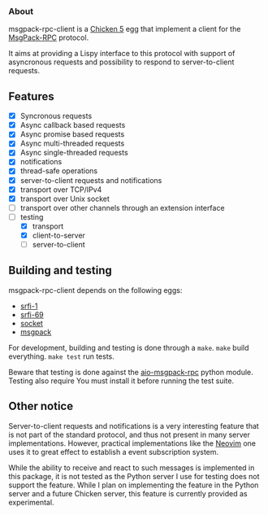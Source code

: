 ### About

msgpack-rpc-client is a [Chicken 5](call-cc.org) egg that implement a client for
the [MsgPack-RPC](https://github.com/msgpack-rpc/msgpack-rpc) protocol.

It aims at providing a Lispy interface to this protocol with support of
asyncronous requests and possibility to respond to server-to-client requests.

## Features

- [x] Syncronous requests
- [x] Async callback based requests
- [x] Async promise based requests
- [x] Async multi-threaded requests
- [x] Async single-threaded requests
- [x] notifications
- [x] thread-safe operations
- [x] server-to-client requests and notifications
- [x] transport over TCP/IPv4
- [x] transport over Unix socket
- [ ] transport over other channels through an extension interface
- [ ] testing
    - [x] transport
    - [x] client-to-server
    - [ ] server-to-client

## Building and testing

msgpack-rpc-client depends on the following eggs:
- [srfi-1](http://wiki.call-cc.org/eggref/5/srfi-1)
- [srfi-69](http://wiki.call-cc.org/eggref/5/srfi-69)
- [socket](http://wiki.call-cc.org/eggref/5/socket)
- [msgpack](http://wiki.call-cc.org/eggref/5/msgpack)

For development, building and testing is done through a `make`. `make` build
everything. `make test` run tests.

Beware that testing is done against the
[aio-msgpack-rpc](https://pypi.org/project/aio-msgpack-rpc) python module.
Testing also require  You must install it before running the test suite.

## Other notice

Server-to-client requests and notifications is a very interesting feature that
is not part of the standard protocol, and thus not present in many server
implementations. However, practical implementations like the
[Neovim](https://neovim.io/doc/user/api.html) one uses it to great effect to
establish a event subscription system.

While the ability to receive and react to such messages is implemented in this
package, it is not tested as the Python server I use for testing does not
support the feature. While I plan on implementing the feature in the Python
server and a future Chicken server, this feature is currently provided as
experimental.
